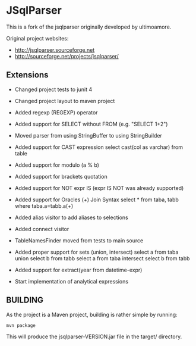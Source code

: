 # JSqlParser

This is a fork of the jsqlparser originally developed by ultimoamore.

Original project websites:

* http://jsqlparser.sourceforge.net
* http://sourceforge.net/projects/jsqlparser/

## Extensions

 * Changed project tests to junit 4
 * Changed project layout to maven project
 * Added regexp (REGEXP) operator
 * Added support for SELECT without FROM  (e.g. "SELECT 1+2")
 * Moved parser from using StringBuffer to using StringBuilder

 * Added support for CAST expression
	select cast(col as varchar) from table
 * Added support for modulo (a % b)
 * Added support for brackets quotation
 * Added support for NOT expr IS (expr IS NOT was already supported)
 * Added support for Oracles (+) Join Syntax
	select * from taba, tabb where taba.a=tabb.a(+)

 * Added alias visitor to add aliases to selections
 * Added connect visitor
 * TableNamesFinder moved from tests to main source 
 * Added proper support for sets (union, intersect) 
	select a from taba union select b from tabb
	select a from taba intersect select b from tabb
 * Added support for extract(year from datetime-expr)
 * Start implementation of analytical expressions

## BUILDING

As the project is a Maven project, building is rather simple by running:

	mvn package

This will produce the jsqlparser-VERSION.jar file in the target/ directory.

